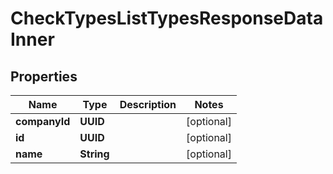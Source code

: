 

# CheckTypesListTypesResponseDataInner


## Properties

| Name | Type | Description | Notes |
|------------ | ------------- | ------------- | -------------|
|**companyId** | **UUID** |  |  [optional] |
|**id** | **UUID** |  |  [optional] |
|**name** | **String** |  |  [optional] |




